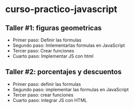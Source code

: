 # curso-practico-javascript

## Taller #1: figuras geometricas

- Primer paso: Definir las formulas
- Segundo paso: Imlementarlas formulas en JavaScript
- Tercer paso: Crear funciones
- Cuarto paso: Implementar JS con html

## Taller #2: porcentajes y descuentos

- Primer paso: definir las formulas
- Segundo paso: implementar las formulas en JavaScript
- Tercer paso: crear funciones
- Cuarto paso: integrar JS con HTML
